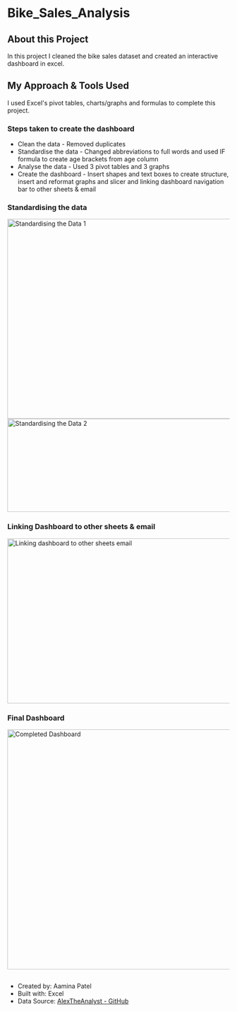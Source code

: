 # Bike_Sales_Analysis

## About this Project
In this project I cleaned the bike sales dataset and created an interactive dashboard in excel.

## My Approach & Tools Used
I used Excel's pivot tables, charts/graphs and formulas to complete this project.

### Steps taken to create the dashboard
- Clean the data - Removed duplicates
- Standardise the data - Changed abbreviations to full words and used IF formula to create age brackets from age column
- Analyse the data - Used 3 pivot tables and 3 graphs
- Create the dashboard - Insert shapes and text boxes to create structure, insert and reformat graphs and slicer and linking dashboard navigation bar to other sheets & email

### Standardising the data

<img width="1026" height="452" alt="Standardising the Data 1" src="https://github.com/user-attachments/assets/eae994b6-f365-400d-ada1-2a1fdb5448fc" />

<img width="1280" height="211" alt="Standardising the Data 2" src="https://github.com/user-attachments/assets/050107be-e89a-4153-98e4-ecb98160ea9b" />

### Linking Dashboard to other sheets & email

<img width="841" height="373" alt="Linking dashboard to other sheets   email" src="https://github.com/user-attachments/assets/dddd4a79-494d-42a8-b3de-67f400eed659" />

### Final Dashboard

<img width="1161" height="543" alt="Completed Dashboard" src="https://github.com/user-attachments/assets/fbe38cab-fc89-4961-a262-79ae10e47873" />

##
- Created by: Aamina Patel
- Built with: Excel
- Data Source: [AlexTheAnalyst - GitHub](https://github.com/AlexTheAnalyst/Excel-Tutorial/blob/main/Excel%20Project%20Dataset.xlsx)
